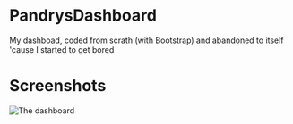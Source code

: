 # PandrysDashboard
My dashboad, coded from scrath (with Bootstrap) and abandoned to itself 'cause I started to get bored


# Screenshots
![The dashboard](http://i.imgur.com/OOFt7OR.png)
